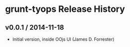 # grunt-tyops Release History

## v0.0.1 / 2014-11-18
* Initial version, inside OOjs UI (James D. Forrester)
